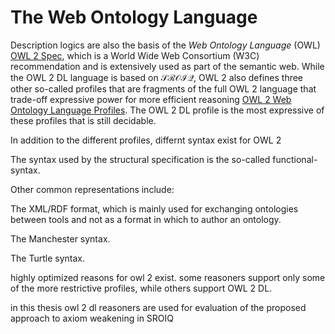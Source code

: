 # The Web Ontology Language

Description logics are also the basis of the *Web Ontology Language* (OWL) [OWL 2 Spec](), which is a World Wide Web Consortium (W3C) recommendation and is extensively used as part of the semantic web. While the OWL 2 DL language is based on $\mathcal{SROIQ}$, OWL 2 also defines three  other so-called profiles that are fragments of the full OWL 2 language that trade-off expressive power for more efficient reasoning [OWL 2 Web Ontology Language Profiles](). The OWL 2 DL profile is the most expressive of these profiles that is still decidable.

In addition to the different profiles, differnt syntax exist for OWL 2

The syntax used by the structural specification is the so-called functional-syntax.

Other common representations include:

The XML/RDF format, which is mainly used for exchanging ontologies between tools and not as a format in which to author an ontology.

The Manchester syntax.

The Turtle syntax.

highly optimized reasons for owl 2 exist. some reasoners support only some of the more restrictive profiles, while others support OWL 2 DL.

in this thesis owl 2 dl reasoners are used for evaluation of the proposed approach to axiom weakening in SROIQ
